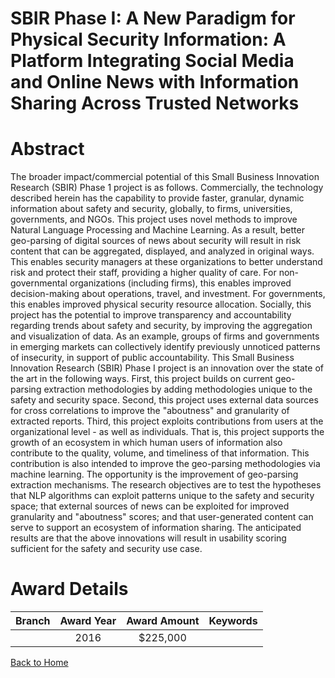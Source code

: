 
SBIR Phase I: A New Paradigm for Physical Security Information: A Platform Integrating Social Media and Online News with Information Sharing Across Trusted Networks
====================================================================================================================================================================

# Abstract


The broader impact/commercial potential of this Small Business Innovation Research (SBIR) Phase 1 project is as follows. Commercially, the technology described herein has the capability to provide faster, granular, dynamic information about safety and security, globally, to firms, universities, governments, and NGOs. This project uses novel methods to improve Natural Language Processing and Machine Learning. As a result, better geo-parsing of digital sources of news about security will result in risk content that can be aggregated, displayed, and analyzed in original ways. This enables security managers at these organizations to better understand risk and protect their staff, providing a higher quality of care. For non-governmental organizations (including firms), this enables improved decision-making about operations, travel, and investment. For governments, this enables improved physical security resource allocation. Socially, this project has the potential to improve transparency and accountability regarding trends about safety and security, by improving the aggregation and visualization of data. As an example, groups of firms and governments in emerging markets can collectively identify previously unnoticed patterns of insecurity, in support of public accountability. This Small Business Innovation Research (SBIR) Phase I project is an innovation over the state of the art in the following ways. First, this project builds on current geo-parsing extraction methodologies by adding methodologies unique to the safety and security space. Second, this project uses external data sources for cross correlations to improve the "aboutness" and granularity of extracted reports. Third, this project exploits contributions from users at the organizational level - as well as individuals. That is, this project supports the growth of an ecosystem in which human users of information also contribute to the quality, volume, and timeliness of that information. This contribution is also intended to improve the geo-parsing methodologies via machine learning. The opportunity is the improvement of geo-parsing extraction mechanisms. The research objectives are to test the hypotheses that NLP algorithms can exploit patterns unique to the safety and security space; that external sources of news can be exploited for improved granularity and "aboutness" scores; and that user-generated content can serve to support an ecosystem of information sharing. The anticipated results are that the above innovations will result in usability scoring sufficient for the safety and security use case.  

# Award Details

|Branch|Award Year|Award Amount|Keywords|
| :---: | :---: | :---: | :---: |
||2016|$225,000||
  
  


[Back to Home](https://github.com/chrischow/dod_sbir_awards/Reports/JT/#256)